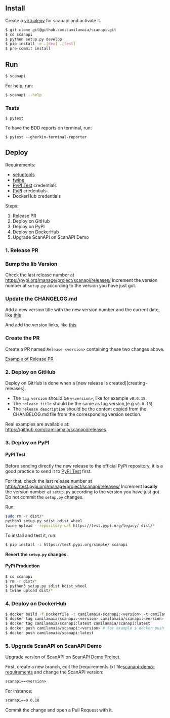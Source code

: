 ## Install

Create a [virtualenv][virtualenv] for scanapi and activate it.

```bash
$ git clone git@github.com:camilamaia/scanapi.git
$ cd scanapi
$ python setup.py develop
$ pip install -e .[dev] .[test]
$ pre-commit install
```

## Run

```bash
$ scanapi
```

For help, run:

```bash
$ scanapi --help
```

### Tests


```
$ pytest
```

To have the BDD reports on terminal, run:

```
$ pytest --gherkin-terminal-reporter
```

## Deploy

Requirements:

- [setuptools][setuptools]
- [twine][twine]
- [PyPI Test][pypi-test] credentials
- [PyPI][pypi] credentials
- DockerHub credentials

Steps:
1. Release PR
2. Deploy on GitHub
3. Deploy on PyPI
4. Deploy on DockerHub
5. Upgrade ScanAPI on ScanAPI Demo

### 1. Release PR

### Bump the lib Version

Check the last release number at https://pypi.org/manage/project/scanapi/releases/
Increment the version number at `setup.py` according to the version you have just got.

### Update the CHANGELOG.md

Add a new version title with the new version number and the current date, like [this](https://github.com/camilamaia/scanapi/commit/86e89e6ab52bbf64e058c02dbfdbbb1500066bff#diff-4ac32a78649ca5bdd8e0ba38b7006a1eR9-R10)

And add the version links, like [this](https://github.com/camilamaia/scanapi/commit/86e89e6ab52bbf64e058c02dbfdbbb1500066bff#diff-4ac32a78649ca5bdd8e0ba38b7006a1eR69-R70)

### Create the PR

Create a PR named `Release <version>` containing these two changes above.

[Example of Release PR](https://github.com/camilamaia/scanapi/commit/86e89e6ab52bbf64e058c02dbfdbbb1500066bff)

### 2. Deploy on GitHub

Deploy on GitHub is done when a [new release is created][creating-releases].

- The `tag version` should be `v<version>`, like for example `v0.0.18`.
- The `release title` should be the same as tag version,(e.g `v0.0.18`).
- The `release description` should be the content copied from the CHANGELOG.md file from the corresponding version section.

Real examples are available at: https://github.com/camilamaia/scanapi/releases.

### 3. Deploy on PyPI

#### PyPI Test

Before sending directly the new release to the official PyPi repository, it is a good practice to send it to [PyPI Test][pypi-test] first.

For that, check the last release number at https://test.pypi.org/manage/project/scanapi/releases/
Increment **locally** the version number at `setup.py` according to the version you have just got. Do not commit the `setup.py` changes.

Run:

```bash
sudo rm -r dist/*
python3 setup.py sdist bdist_wheel
twine upload --repository-url https://test.pypi.org/legacy/ dist/*
```

To install and test it, run:

```bash
$ pip install -i https://test.pypi.org/simple/ scanapi
```

**Revert the `setup.py` changes.**

#### PyPi Production

```bash
$ cd scanapi
$ rm -r dist/*
$ python3 setup.py sdist bdist_wheel
$ twine upload dist/*
```

### 4. Deploy on DockerHub

```bash
$ docker build -f Dockerfile -t camilamaia/scanapi:<version> -t camilamaia/scanapi:latest . --no-cache # for example $ docker build -f Dockerfile -t camilamaia/scanapi:0.0.18 -t camilamaia/scanapi:latest . --no-cache
$ docker tag camilamaia/scanapi:<version> camilamaia/scanapi:<version> # for example $ docker tag camilamaia/scanapi:0.0.18 camilamaia/scanapi:0.0.18
$ docker tag camilamaia/scanapi:latest camilamaia/scanapi:latest
$ docker push camilamaia/scanapi:<version> # for example $ docker push camilamaia/scanapi:0.0.18
$ docker push camilamaia/scanapi:latest
```

### 5. Upgrade ScanAPI on ScanAPI Demo

Upgrade version of ScanAPI on [ScanAPI Demo Project][scanapi-demo].

First, create a new branch, edit the [requirements.txt file[scanapi-demo-requirements] and change the ScanAPI version:

```txt
scanapi==<version>
```

For instance:

```txt
scanapi==0.0.18
```

Commit the change and open a Pull Request with it.


[virtualenv]: https://virtualenv.pypa.io/en/latest/
[pypi]: https://pypi.org
[pypi-test]: https://test.pypi.org
[scanapi-demo]: https://github.com/camilamaia/scanapi-demo
[scanapi-demo-requirements]: https://github.com/camilamaia/scanapi-demo/blob/master/requirements.txt
[setuptools]: https://packaging.python.org/key_projects/#setuptools
[twine]: https://packaging.python.org/key_projects/#twine
